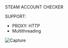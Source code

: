 STEAM ACCOUNT CHECKER

SUPPORT:
 - PROXY: HTTP
 - Multithreading

![Capture](https://user-images.githubusercontent.com/59871949/143801686-9931673a-fd04-48c0-b1d8-28f31058e2f7.PNG)
